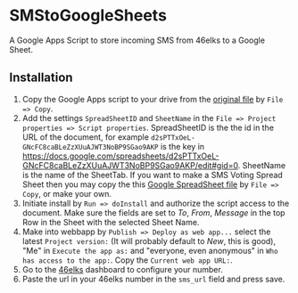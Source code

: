 # SMStoGoogleSheets
A Google Apps Script to store incoming SMS from 46elks to a Google Sheet.

## Installation
1. Copy the Google Apps script to your drive from the [original file](https://script.google.com/d/1dEYFL3ABZNXfNodDVAke9ROD4WMWAAth7f0BYMUX0cMEg9buhTTe6K3v/edit?usp=sharing) by `File => Copy`.
2. Add the settings ```SpreadSheetID``` and ```SheetName``` in the ```File => Project properties => Script properties```. SpreadSheetID is the the id in the URL of the document, for example ```d2sPTTxOeL-GNcFC8caBLeZzXUuAJWT3NoBP9SGao9AKP``` is the key in https://docs.google.com/spreadsheets/d2sPTTxOeL-GNcFC8caBLeZzXUuAJWT3NoBP9SGao9AKP/edit#gid=0. SheetName is the name of the SheetTab. If you want to make a SMS Voting Spread Sheet then you may copy the this [Google SpreadSheet file](https://docs.google.com/spreadsheets/d/1AY8u7ACL6U9hYaB5tbcxTE-HlZxCrfm_551R3BgPLuo/edit?usp=sharing) by `File => Copy`, or make your own.
3. Initiate install by ```Run => doInstall``` and authorize the script access to the document. Make sure the fields are set to *To*, *From*, *Message* in the top Row in the Sheet with the selected Sheet Name.
4. Make into webbapp by ```Publish => Deploy as web app...``` select the latest ```Project version:``` (It will probably default to *New*, this is good), "Me" in ```Execute the app as:``` and "everyone, even anonymous" in ```Who has access to the app:```. Copy the ```Current web app URL:```.
5. Go to the [46elks](https://www.46elks.com) dashboard to configure your number.
6. Paste the url in your 46elks number in the ```sms_url``` field and press save.
